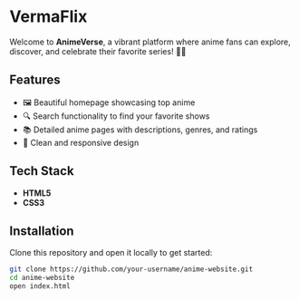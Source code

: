 # VermaFlix  
Welcome to **AnimeVerse**, a vibrant platform where anime fans can explore, discover, and celebrate their favorite series! 🎌✨  

## Features  
- 🖼️ Beautiful homepage showcasing top anime  
- 🔍 Search functionality to find your favorite shows  
- 📚 Detailed anime pages with descriptions, genres, and ratings  
- 🎨 Clean and responsive design   

## Tech Stack  
- **HTML5**  
- **CSS3**    

## Installation  
Clone this repository and open it locally to get started:  

```bash
git clone https://github.com/your-username/anime-website.git  
cd anime-website  
open index.html  
